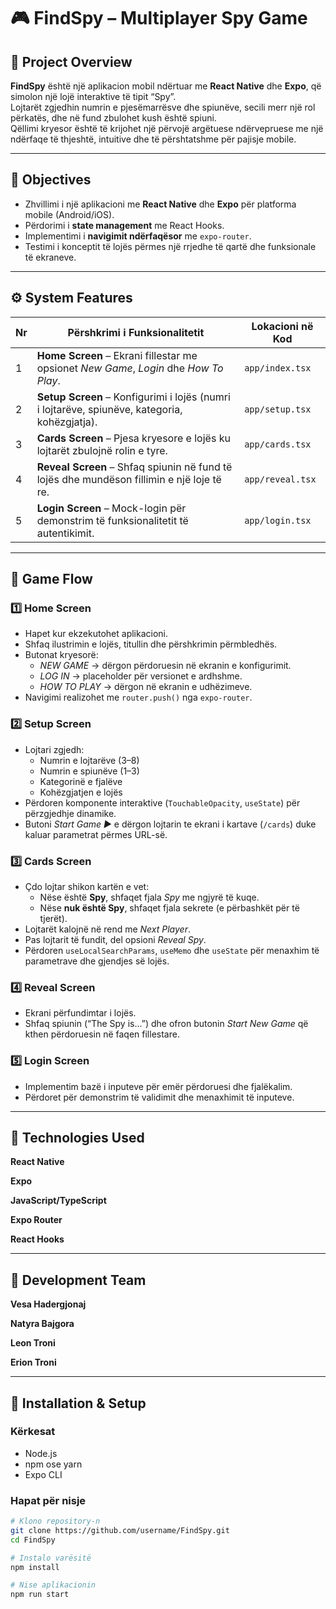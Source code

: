 # 🎮 **FindSpy – Multiplayer Spy Game**

## 📘 **Project Overview**

**FindSpy** është një aplikacion mobil ndërtuar me **React Native** dhe **Expo**, që simolon një lojë interaktive të tipit “Spy”.  
Lojtarët zgjedhin numrin e pjesëmarrësve dhe spiunëve, secili merr një rol përkatës, dhe në fund zbulohet kush është spiuni.  
Qëllimi kryesor është të krijohet një përvojë argëtuese ndërvepruese me një ndërfaqe të thjeshtë, intuitive dhe të përshtatshme për pajisje mobile.

---

## 🎯 **Objectives**

- Zhvillimi i një aplikacioni me **React Native** dhe **Expo** për platforma mobile (Android/iOS).  
- Përdorimi i **state management** me React Hooks.  
- Implementimi i **navigimit ndërfaqësor** me `expo-router`.  
- Testimi i konceptit të lojës përmes një rrjedhe të qartë dhe funksionale të ekraneve.

---

## ⚙️ **System Features**

| Nr | Përshkrimi i Funksionalitetit | Lokacioni në Kod |
|----|-------------------------------|------------------|
| 1 | **Home Screen** – Ekrani fillestar me opsionet *New Game*, *Login* dhe *How To Play*. | `app/index.tsx` |
| 2 | **Setup Screen** – Konfigurimi i lojës (numri i lojtarëve, spiunëve, kategoria, kohëzgjatja). | `app/setup.tsx` |
| 3 | **Cards Screen** – Pjesa kryesore e lojës ku lojtarët zbulojnë rolin e tyre. | `app/cards.tsx` |
| 4 | **Reveal Screen** – Shfaq spiunin në fund të lojës dhe mundëson fillimin e një loje të re. | `app/reveal.tsx` |
| 5 | **Login Screen** – Mock-login për demonstrim të funksionalitetit të autentikimit. | `app/login.tsx` |

---

## 🧭 **Game Flow**

### 1️⃣ Home Screen
- Hapet kur ekzekutohet aplikacioni.  
- Shfaq ilustrimin e lojës, titullin dhe përshkrimin përmbledhës.  
- Butonat kryesorë:
  - *NEW GAME* → dërgon përdoruesin në ekranin e konfigurimit.  
  - *LOG IN* → placeholder për versionet e ardhshme.  
  - *HOW TO PLAY* → dërgon në ekranin e udhëzimeve.  
- Navigimi realizohet me `router.push()` nga `expo-router`.

### 2️⃣ Setup Screen
- Lojtari zgjedh:
  - Numrin e lojtarëve (3–8)
  - Numrin e spiunëve (1–3)
  - Kategorinë e fjalëve
  - Kohëzgjatjen e lojës  
- Përdoren komponente interaktive (`TouchableOpacity`, `useState`) për përzgjedhje dinamike.  
- Butoni *Start Game ▶* e dërgon lojtarin te ekrani i kartave (`/cards`) duke kaluar parametrat përmes URL-së.

### 3️⃣ Cards Screen
- Çdo lojtar shikon kartën e vet:
  - Nëse është **Spy**, shfaqet fjala *Spy* me ngjyrë të kuqe.  
  - Nëse **nuk është Spy**, shfaqet fjala sekrete (e përbashkët për të tjerët).  
- Lojtarët kalojnë në rend me *Next Player*.  
- Pas lojtarit të fundit, del opsioni *Reveal Spy*.  
- Përdoren `useLocalSearchParams`, `useMemo` dhe `useState` për menaxhim të parametrave dhe gjendjes së lojës.

### 4️⃣ Reveal Screen
- Ekrani përfundimtar i lojës.  
- Shfaq spiunin (“The Spy is...”) dhe ofron butonin *Start New Game* që kthen përdoruesin në faqen fillestare.

### 5️⃣ Login Screen
- Implementim bazë i inputeve për emër përdoruesi dhe fjalëkalim.  
- Përdoret për demonstrim të validimit dhe menaxhimit të inputeve.

---

## 🧩 **Technologies Used**

**React Native**

**Expo** 

**JavaScript/TypeScript** 

**Expo Router** 

**React Hooks** 


---

## 👥 **Development Team**


**Vesa Hadergjonaj** 

**Natyra Bajgora** 

**Leon Troni** 

**Erion Troni** 

---

## 🚀 **Installation & Setup**

### **Kërkesat**
- Node.js  
- npm ose yarn  
- Expo CLI

### **Hapat për nisje**
```bash
# Klono repository-n
git clone https://github.com/username/FindSpy.git
cd FindSpy

# Instalo varësitë
npm install

# Nise aplikacionin
npm run start


